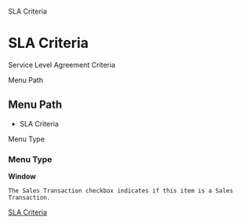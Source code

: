 
SLA Criteria
# SLA Criteria


Service Level Agreement Criteria

Menu Path
## Menu Path



- SLA Criteria

Menu Type
### Menu Type

**Window**

```
The Sales Transaction checkbox indicates if this item is a Sales Transaction.
```

[SLA Criteria](functional-guide/window/window-sla-criteria.md)